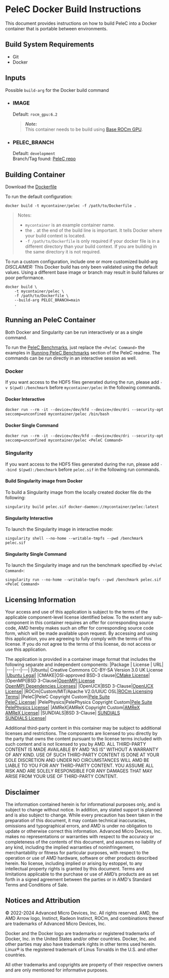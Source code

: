 # PeleC Docker Build Instructions 
This document provides instructions on how to build PeleC into a Docker container that is portable between environments.


## Build System Requirements
- Git
- Docker

## Inputs
Possible `build-arg` for the Docker build command  

- ### IMAGE
    Default: `rocm_gpu:6.2`  
    > ***Note:***  
    >  This container needs to be build using [Base ROCm GPU](/base-gpu-mpi-rocm-docker/Dockerfile).

- ### PELEC_BRANCH
    Default: `development`  
    Branch/Tag found: [PeleC repo](https://github.com/AMReX-Combustion/pelec/)


## Building Container
Download the [Dockerfile](/pelec/docker/Dockerfile)

To run the default configuration:
```
docker build -t mycontainer/pelec -f /path/to/Dockerfile . 
```
> Notes:  
>- `mycontainer` is an example container name.
>- the `.` at the end of the build line is important. It tells Docker where your build context is located.
>- `-f /path/to/Dockerfile` is only required if your docker file is in a different directory than your build context. If you are building in the same directory it is not required. 

To run a custom configuration, include one or more customized build-arg  
*DISCLAIMER:* This Docker build has only been validated using the default values. Using a different base image or branch may result in build failures or poor performance.  

```
docker build \
    -t mycontainer/pelec \
    -f /path/to/Dockerfile \
    --build-arg PELEC_BRANCH=main
    . 
```

## Running an PeleC Container
Both Docker and Singularity can be run interactively or as a single command.

To run the [PeleC Benchmarks](/pelec/README.md#running-pelec-benchmarks), just replace the `<PeleC Command>` the examples in [Running PeleC Benchmarks](/pelec/README.md#running-pelec-benchmarks) section of the PeleC readme. The commands can be run directly in an interactive session as well. 

### Docker  
If you want access to the HDF5 files generated during the run, please add `-v $(pwd):/benchmark` before `mycontainer/pelec` in the following commands. 

#### Docker Interactive
```
docker run --rm -it --device=/dev/kfd --device=/dev/dri --security-opt seccomp=unconfined mycontainer/pelec /bin/bash
```
#### Docker Single Command
```
docker run --rm -it --device=/dev/kfd --device=/dev/dri --security-opt seccomp=unconfined mycontainer/pelec <PeleC Command>
```

### Singularity  
If you want access to the HDF5 files generated during the run, please add `--bind $(pwd):/benchmark` before `pelec.sif` in the following run commands.
#### Build Singularity image from Docker
To build a Singularity image from the locally created docker file do the following:
```
singularity build pelec.sif docker-daemon://mycontainer/pelec:latest
```

#### Singularity Interactive
To launch the Singularity image in interactive mode:
```
singularity shell --no-home --writable-tmpfs --pwd /benchmark pelec.sif
```

#### Singularity Single Command
To launch the Singularity image and run the benchmark specified by `<PeleC Command>`:
```
singularity run --no-home --writable-tmpfs --pwd /benchmark pelec.sif <PeleC Command>
```



## Licensing Information
Your access and use of this application is subject to the terms of the applicable component-level license identified below. To the extent any sub-component in this container requires an offer for corresponding source code, AMD hereby makes such an offer for corresponding source code form, which will be made available upon request. By accessing and using this application, you are agreeing to fully comply with the terms of this license. If you do not agree to the terms of this license, do not access or use this application.

The application is provided in a container image format that includes the following separate and independent components:
|Package | License | URL|
|---|---|---|
|Ubuntu| Creative Commons CC-BY-SA Version 3.0 UK License |[Ubuntu Legal](https://ubuntu.com/legal)|
|CMAKE|OSI-approved BSD-3 clause|[CMake License](https://cmake.org/licensing/)|
|OpenMPI|BSD 3-Clause|[OpenMPI License](https://www-lb.open-mpi.org/community/license.php)<br /> [OpenMPI Dependencies Licenses](https://docs.open-mpi.org/en/v5.0.x/license/index.html)|
|OpenUCX|BSD 3-Clause|[OpenUCX License](https://openucx.org/license/)|
|ROCm|Custom/MIT/Apache V2.0/UIUC OSL|[ROCm Licensing Terms](https://rocm.docs.amd.com/en/latest/release/licensing.html)|
|PeleC|PeleC Copyright Custom|[Pele Suite](https://amrex-combustion.github.io/)<br />[PeleC License](https://github.com/AMReX-Combustion/PeleC?tab=License-1-ov-file)|
|PelePhysics|PelePhysics Copyright Custom|[Pele Suite](https://amrex-combustion.github.io/)<br />[PelePhysics License](https://github.com/AMReX-Combustion/PelePhysics?tab=License-1-ov-file)|
|AMReX|AMReX Copyright Custom|[AMReX](https://github.com/AMReX-Codes)<br />[AMReX License](https://github.com/AMReX-Codes/amrex?tab=License-1-ov-file)|
|SUNDIALS|BSD 3-Clause| [SUNDIALS](https://github.com/LLNL/sundials/)<br />[SUNDIALS License](https://github.com/LLNL/sundials?tab=License-1-ov-file)|



Additional third-party content in this container may be subject to additional licenses and restrictions. The components are licensed to you directly by the party that owns the content pursuant to the license terms included with such content and is not licensed to you by AMD. ALL THIRD-PARTY CONTENT IS MADE AVAILABLE BY AMD “AS IS” WITHOUT A WARRANTY OF ANY KIND. USE OF SUCH THIRD-PARTY CONTENT IS DONE AT YOUR SOLE DISCRETION AND UNDER NO CIRCUMSTANCES WILL AMD BE LIABLE TO YOU FOR ANY THIRD-PARTY CONTENT. YOU ASSUME ALL RISK AND ARE SOLELY RESPONSIBLE FOR ANY DAMAGES THAT MAY ARISE FROM YOUR USE OF THIRD-PARTY CONTENT.

## Disclaimer
The information contained herein is for informational purposes only, and is subject to change without notice. In addition, any stated support is planned and is also subject to change. While every precaution has been taken in the preparation of this document, it may contain technical inaccuracies, omissions and typographical errors, and AMD is under no obligation to update or otherwise correct this information. Advanced Micro Devices, Inc. makes no representations or warranties with respect to the accuracy or completeness of the contents of this document, and assumes no liability of any kind, including the implied warranties of noninfringement, merchantability or fitness for particular purposes, with respect to the operation or use of AMD hardware, software or other products described herein. No license, including implied or arising by estoppel, to any intellectual property rights is granted by this document. Terms and limitations applicable to the purchase or use of AMD’s products are as set forth in a signed agreement between the parties or in AMD's Standard Terms and Conditions of Sale.

## Notices and Attribution
© 2022-2024 Advanced Micro Devices, Inc. All rights reserved. AMD, the AMD Arrow logo, Instinct, Radeon Instinct, ROCm, and combinations thereof are trademarks of Advanced Micro Devices, Inc.

Docker and the Docker logo are trademarks or registered trademarks of Docker, Inc. in the United States and/or other countries. Docker, Inc. and other parties may also have trademark rights in other terms used herein. Linux® is the registered trademark of Linus Torvalds in the U.S. and other countries.

All other trademarks and copyrights are property of their respective owners and are only mentioned for informative purposes.
